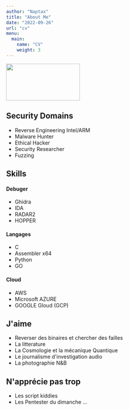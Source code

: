 ```yaml
---
author: "Naptax"
title: "About Me"
date: "2022-09-26"
url: "cv"
menu:
  main:
    name: "CV"
    weight: 3
---
```



<img src="/images/author_cropped.png" width="200" height="100"> 

## Security Domains

- Reverse Engineering Intel/ARM
- Malware Hunter 
- Ethical Hacker
- Security Researcher
- Fuzzing


## Skills

#### Debuger
- Ghidra 
- IDA 
- RADAR2
- HOPPER

#### Langages
- C
- Assembler x64
- Python
- GO

#### Cloud
- AWS
- Microsoft AZURE
- GOOGLE Gloud (GCP)

## J'aime
- Reverser des binaires et chercher des failles
- La litterature 
- La Cosmologie et la mécanique Quantique
- Le journalisme d'investigation audio
- La photographie N&B

## N'apprécie pas trop
- Les script kiddies
- Les Pentester du dimanche ...
